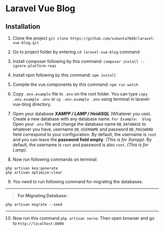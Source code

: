 # **Laravel Vue Blog**


## Installation
1. Clone the project `git clone https://github.com/sukanta7660/laravel-vue-blog.git`

2. Go to project folder by entering `cd laravel-vue-blog` command

3. Install composer following by this command: `composer install --ignore-platform-reqs`

4. Install npm following by this command: `npm install`

5. Compile the vue components by this command: `npm run watch`


6. Copy `.env.example` file to `.env` on the root folder. You can type `copy .env.example .env` or `cp .env.example .env` using terminal in laravel-vue-blog directory.

7. Open your database ***XAMPP / LAMP / HeidiSQL*** (Whatever you use).
    Create a new database with any database name. `For Example:  blog`
    Open your `.env` file and change the database name `DB_DATABASE` to whatever you have, username `DB_USERNAME` and password `DB_PASSWORD` field correspond to your configuration. By default, the username is `root` and you can leave the **password field empty**. *(This is for Xampp)*. By default, the username is `root` and password is also `root`. *(This is for Lamp)*.

8. Now run following commands on terminal: 
```
php artisan key:generate
php artisan optimize:clear
```

9. You need to run following command for migrating the databases.

------------
>  **For Migrating Database:**
```
php artisan migrate --seed
```
------------

10. Now run this command `php artisan serve`. Then open browser and go to `http://localhost:8000`
